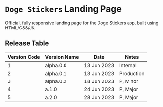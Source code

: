 # `Doge Stickers` Landing Page

Official, fully responsive landing page for the Doge Stickers app, built using HTML/CSS/JS.


## Release Table
| Version Code | Version Name | Date | Notes |
| ------- | --------- | ---------- | ------- |
| 1 | alpha.0.0 | 13 Jun 2023 | Internal |
| 2 | alpha.0.1 | 13 Jun 2023 | Production |
| 3 | alpha.0.2 | 18 Jun 2023 | P, Minor |
| 4 | a.1.0 | 24 Jun 2023 | P, Major |
| 5 | a.2.0 | 28 Jun 2023 | P, Major |
